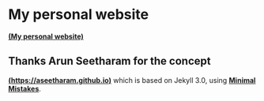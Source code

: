 # My personal website
**[(My personal website)](https://urmi-21.github.io)**


## Thanks Arun Seetharam for the concept
**[(https://aseetharam.github.io)](https://aseetharam.github.io)** which is based on Jekyll 3.0, using **[Minimal Mistakes](http://mmistakes.github.io/minimal-mistakes)**.

